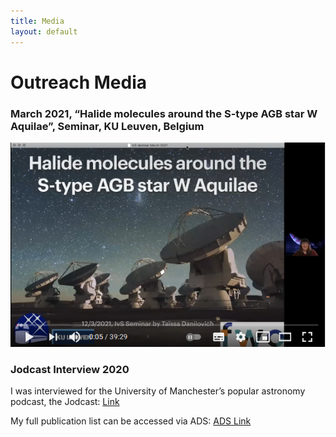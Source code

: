 ```yaml
---
title: Media
layout: default
---
```

# Outreach Media

### March 2021, “Halide molecules around the S-type AGB star W Aquilae”, Seminar, KU Leuven, Belgium  
  [![YouTube link](images/2021HalideYoutube.png)](https://www.youtube.com/watch?v=MYOWS9t2cTE)
### Jodcast Interview	2020  
I was interviewed for the University of Manchester’s popular astronomy podcast, the Jodcast: [Link](http://www.jodcast.net/archive/202011/)

My full publication list can be accessed via ADS: [ADS Link](http://tiny.cc/TDanilovichADS)
